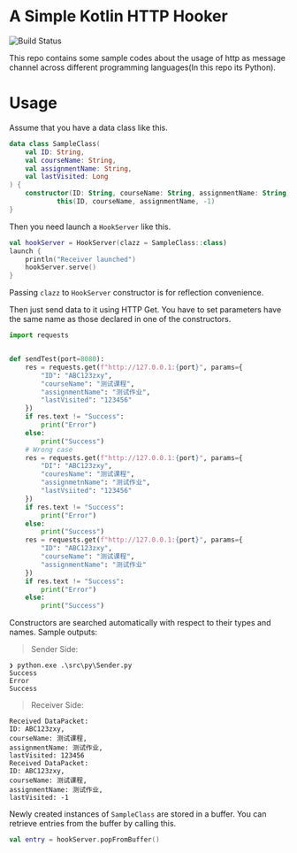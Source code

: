 # A Simple Kotlin HTTP Hooker

![Build Status](https://github.com/LinHeLurking/kt-http-hook/workflows/Build/badge.svg)

This repo contains some sample codes about the usage of http
as message channel across different programming languages(In 
this repo its Python).

# Usage

Assume that you have a data class like this.

```kotlin
data class SampleClass(
    val ID: String,
    val courseName: String,
    val assignmentName: String,
    val lastVisited: Long
) {
    constructor(ID: String, courseName: String, assignmentName: String) :
            this(ID, courseName, assignmentName, -1)
}
```

Then you need launch a `HookServer` like this.

```kotlin
val hookServer = HookServer(clazz = SampleClass::class)
launch {
    println("Receiver launched")
    hookServer.serve()
}
```

Passing `clazz` to `HookServer` constructor is for reflection
convenience.

Then just send data to it using HTTP Get. You have to set parameters
have the same name as those declared in one of the constructors.

```python
import requests


def sendTest(port=8080):
    res = requests.get(f"http://127.0.0.1:{port}", params={
        "ID": "ABC123zxy",
        "courseName": "测试课程",
        "assignmentName": "测试作业",
        "lastVisited": "123456"
    })
    if res.text != "Success":
        print("Error")
    else:
        print("Success")
    # Wrong case
    res = requests.get(f"http://127.0.0.1:{port}", params={
        "DI": "ABC123zxy",
        "couresName": "测试课程",
        "assignmetnName": "测试作业",
        "lastVsiited": "123456"
    })
    if res.text != "Success":
        print("Error")
    else:
        print("Success")
    res = requests.get(f"http://127.0.0.1:{port}", params={
        "ID": "ABC123zxy",
        "courseName": "测试课程",
        "assignmentName": "测试作业"
    })
    if res.text != "Success":
        print("Error")
    else:
        print("Success")
```


Constructors are searched automatically with respect to their
types and names. Sample outputs:

> Sender Side:

```
❯ python.exe .\src\py\Sender.py
Success
Error
Success
```

> Receiver Side:

```
Received DataPacket: 
ID: ABC123zxy, 
courseName: 测试课程, 
assignmentName: 测试作业, 
lastVisited: 123456
Received DataPacket: 
ID: ABC123zxy, 
courseName: 测试课程, 
assignmentName: 测试作业, 
lastVisited: -1
```

Newly created instances of `SampleClass` are
stored in a buffer. You can retrieve entries from the buffer
by calling this.

```kotlin
val entry = hookServer.popFromBuffer()
```
